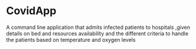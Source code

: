 # CovidApp
A command line application that admits infected patients to hospitals ,given details on bed and resources availability and the different criteria to handle the patients based on temperature and oxygen levels
